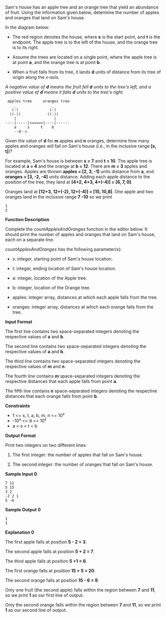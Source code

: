 Sam's house has an apple tree and an orange tree that yield an abundance of fruit. Using the information given below, determine the number of apples and oranges that land on Sam's house.

In the diagram below:

- The red region denotes the house, where **s** is the start point, and **t** is the endpoint. The apple tree is to the left of the house, and the orange tree is to its right.

- Assume the trees are located on a single point, where the apple tree is at point **a**, and the orange tree is at point **b**.

- When a fruit falls from its tree, it lands **d** units of distance from its tree of origin along the *x-axis*.

*A negative value of **d** means the fruit fell **d** units to the tree's left, and a positive value of **d** means it falls **d** units to the tree's right.*

```
 apples tree     oranges tree
    _                _       
   (-)              (-)      
  ((-))            ((-))     
    |                 |      
----|-----|<====>|----|------
    a     s     t    b       
    --d-->                   
```
Given the value of **d** for **m** apples and **n** oranges, determine how many apples and oranges will fall on Sam's house (i.e., in the inclusive range **[s, t]**)?

For example, Sam's house is between **s = 7** and **t = 10**. The apple tree is located at **a = 4** and the orange at **b = 12**. There are **m = 3** apples and  oranges. Apples are thrown **apples = [2, 3, -1]** units distance from **a**, and **oranges = [3, -2, -4]** units distance. Adding each apple distance to the position of the tree, they land at **[4+2, 4+3, 4+(-4)] = [6, 7, 0]**.

Oranges land at **[12+3, 12+(-2), 12+(-4)] = [15, 10,8]**. One apple and two oranges land in the inclusive range **7 -10** so we print

```
1
2
```

**Function Description**

Complete the *countApplesAndOranges* function in the editor below. It should print the number of apples and oranges that land on Sam's house, each on a separate line.

*countApplesAndOranges* has the following parameter(s):

- s: integer, starting point of Sam's house location.

- t: integer, ending location of Sam's house location.

- a: integer, location of the Apple tree.

- b: integer, location of the Orange tree.

- apples: integer array, distances at which each apple falls from the tree.

- oranges: integer array, distances at which each orange falls from the tree.

**Input Format**

The first line contains two space-separated integers denoting the respective values of **a** and **b**.

The second line contains two space-separated integers denoting the respective values of **a** and **b**.

The third line contains two space-separated integers denoting the respective values of **m** and **n**.

The fourth line contains **m** space-separated integers denoting the respective distances that each apple falls from point **a**.

The fifth line contains **n** space-separated integers denoting the respective distances that each orange falls from point **b**.

**Constraints**
- 1 <= s, t, a, b, m, n <= 10⁵
- -10⁵ <= d <= 10⁵
- a < s < t < b

**Output Format**

Print two integers on two different lines:

1. The first integer: the number of apples that fall on Sam's house.

2. The second integer: the number of oranges that fall on Sam's house.

**Sample Input 0**
```
7 11
5 15
3 2
-2 2 1
5 -6
```

**Sample Output 0**
```
1
1
```

**Explanation 0**

The first apple falls at position **5 - 2 = 3**.

The second apple falls at position **5 + 2 = 7**.

The third apple falls at position **5 +1 = 6**.

The first orange falls at position **15 + 5 = 20**.

The second orange falls at position **15 - 6 = 9**.

Only one fruit (the second apple) falls within the region between **7** and **11**, so we print **1** as our first line of output.

Only the second orange falls within the region between **7** and **11**, so we print **1** as our second line of output.

